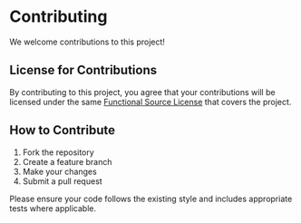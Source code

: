 # Contributing

We welcome contributions to this project!

## License for Contributions

By contributing to this project, you agree that your contributions will be
licensed under the same [Functional Source License](LICENSE.md) that covers the
project.

## How to Contribute

1. Fork the repository
2. Create a feature branch
3. Make your changes
4. Submit a pull request

Please ensure your code follows the existing style and includes appropriate
tests where applicable.
